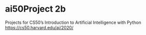 # ai50Project 2b
Projects for CS50’s
Introduction to Artificial Intelligence with Python
https://cs50.harvard.edu/ai/2020/
